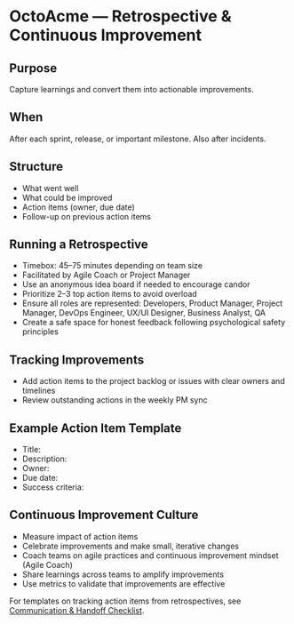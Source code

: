 # OctoAcme — Retrospective & Continuous Improvement

## Purpose
Capture learnings and convert them into actionable improvements.

## When
After each sprint, release, or important milestone. Also after incidents.

## Structure
- What went well
- What could be improved
- Action items (owner, due date)
- Follow-up on previous action items

## Running a Retrospective
- Timebox: 45–75 minutes depending on team size
- Facilitated by Agile Coach or Project Manager
- Use an anonymous idea board if needed to encourage candor
- Prioritize 2–3 top action items to avoid overload
- Ensure all roles are represented: Developers, Product Manager, Project Manager, DevOps Engineer, UX/UI Designer, Business Analyst, QA
- Create a safe space for honest feedback following psychological safety principles

## Tracking Improvements
- Add action items to the project backlog or issues with clear owners and timelines
- Review outstanding actions in the weekly PM sync

## Example Action Item Template
- Title:
- Description:
- Owner:
- Due date:
- Success criteria:

## Continuous Improvement Culture
- Measure impact of action items
- Celebrate improvements and make small, iterative changes
- Coach teams on agile practices and continuous improvement mindset (Agile Coach)
- Share learnings across teams to amplify improvements
- Use metrics to validate that improvements are effective

For templates on tracking action items from retrospectives, see [Communication & Handoff Checklist](octoacme-communication-and-handoff-checklist.md).
